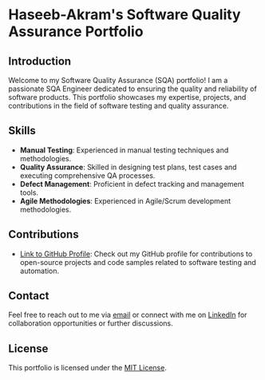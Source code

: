 # Haseeb-Akram's Software Quality Assurance Portfolio

## Introduction

Welcome to my Software Quality Assurance (SQA) portfolio! I am a passionate SQA Engineer dedicated to ensuring the quality and reliability of software products. This portfolio showcases my expertise, projects, and contributions in the field of software testing and quality assurance.

## Skills

- **Manual Testing**: Experienced in manual testing techniques and methodologies.
- **Quality Assurance**: Skilled in designing test plans, test cases and executing comprehensive QA processes.
- **Defect Management**: Proficient in defect tracking and management tools.
- **Agile Methodologies**: Experienced in Agile/Scrum development methodologies.

## Contributions

- [Link to GitHub Profile](https://github.com/Haseeb-Akram-SQA): Check out my GitHub profile for contributions to open-source projects and code samples related to software testing and automation.

## Contact

Feel free to reach out to me via [email](haseebakram97@gmail.com) or connect with me on [LinkedIn](https://www.linkedin.com/in/hafiz-haseeb-akram-144087175/) for collaboration opportunities or further discussions.

## License

This portfolio is licensed under the [MIT License](LICENSE).
